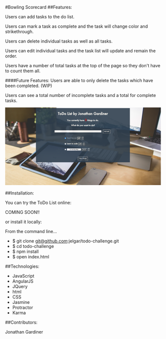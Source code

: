 #Bowling Scorecard
##Features:

Users can add tasks to the do list.

Users can mark a task as complete and the task will change color and strikethrough.

Users can delete individual tasks as well as all tasks.

Users can edit individual tasks and the task list will update and remain the order.

Users have a number of total tasks at the top of the page so they don't have to count them all.

####Future Features:
Users are able to only delete the tasks which have been completed. (WIP)

Users can see a total number of incomplete tasks and a total for complete tasks.


![alt text](./images/todo_screenshot.png "Todo screenshot1")

##Installation:

You can try the ToDo List online:

COMING SOON!!

or install it locally:

From the command line...

* $ git clone git@github.com:jelgar/todo-challenge.git
* $ cd todo-challenge
* $ npm install
* $ open index.html

##Technologies:

* JavaScript
* AngularJS
* JQuery
* html
* CSS
* Jasmine
* Protractor
* Karma


##Contributors:

Jonathan Gardiner
